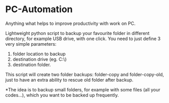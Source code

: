 # PC-Automation
Anything what helps to improve productivity with work on PC.

Lightweight python script to backup your favourite folder in different directory, for example USB drive, with one click.
You need to just define 3 very simple parameters:
  1. folder location to backup
  2. destination drive (eg. C:\\)
  3. destination folder.

This script will create two folder backups: folder-copy and folder-copy-old, just to have an extra ability to rescue old folder after backup.

*The idea is to backup small folders, for example with some files (all your codes...), which you want to be backed up frequently.

